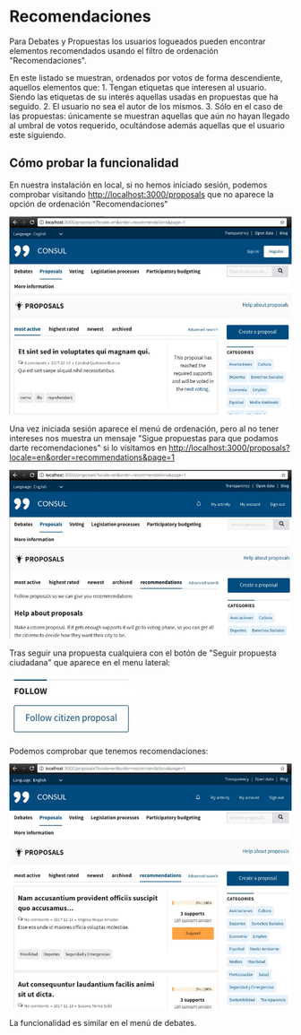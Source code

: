 # Recomendaciones

Para Debates y Propuestas los usuarios logueados pueden encontrar elementos recomendados usando el filtro de ordenación "Recomendaciones".

En este listado se muestran, ordenados por votos de forma descendiente, aquellos elementos que: 1. Tengan etiquetas que interesen al usuario. Siendo las etiquetas de su interés aquellas usadas en propuestas que ha seguido. 2. El usuario no sea el autor de los mismos. 3. Sólo en el caso de las propuestas: únicamente se muestran aquellas que aún no hayan llegado al umbral de votos requerido, ocultándose además aquellas que el usuario este siguiendo.

## Cómo probar la funcionalidad

En nuestra instalación en local, si no hemos iniciado sesión, podemos comprobar visitando [http://localhost:3000/proposals](http://localhost:3000/proposals) que no aparece la opción de ordenación "Recomendaciones"

![Recommendations not logged in](../../.gitbook/assets/recommendations_not_logged_in%20%281%29.jpg)

Una vez iniciada sesión aparece el menú de ordenación, pero al no tener intereses nos muestra un mensaje "Sigue propuestas para que podamos darte recomendaciones" si lo visitamos en [http://localhost:3000/proposals?locale=en&order=recommendations&page=1](http://localhost:3000/proposals?locale=en&order=recommendations&page=1)

![Recommendations no follows](../../.gitbook/assets/recommendations_no_follows%20%281%29.jpg)

Tras seguir una propuesta cualquiera con el botón de "Seguir propuesta ciudadana" que aparece en el menu lateral:

![Recommendations follow button](../../.gitbook/assets/recommendations_follow_button%20%281%29.jpg)

Podemos comprobar que tenemos recomendaciones:

![Recommendations with follows](../../.gitbook/assets/recommendations_with_follows%20%281%29.jpg)

La funcionalidad es similar en el menú de debates.

